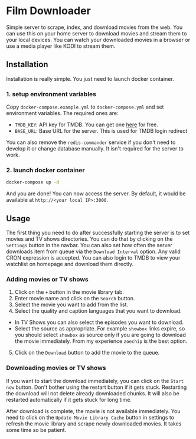 # Film Downloader

Simple server to scrape, index, and download movies from the web. You can use this on your home server to download movies and stream them to your local devices. You can watch your downloaded movies in a browser or use a media player like KODI to stream them.

## Installation

Installation is really simple. You just need to launch docker container.

### 1. setup environment variables

Copy `docker-compose.example.yml` to `docker-compose.yml` and set environment variables. The required ones are:
 - `TMDB_KEY`: API key for TMDB. You can get one [here](https://www.themoviedb.org/settings/api) for free.
 - `BASE_URL`: Base URL for the server. This is used for TMDB login redirect

You can also remove the `redis-commander` service if you don't need to develop it or change database manually. It isn't 
required for the server to work.

### 2. launch docker container

```bash
docker-compose up -d
```

And you are done! You can now access the server. By default, it would be available at `http://<your local IP>:3000`.


## Usage

The first thing you need to do after successfully starting the server is to set movies and TV shows directories. You can do that by clicking on the `Settings` button in the navbar. You can also set how often the server downloads item from queue via the `Download Interval` option. Any valid CRON expression is accepted. You can also login to TMDB to view your watchlist on homepage and download them directly. 


### Adding movies or TV shows

1. Click on the `+` button in the movie library tab.
2. Enter movie name and click on the `Search` button.
3. Select the movie you want to add from the list.
4. Select the quality and caption languages that you want to download.
 - In TV Shows you can also select the episodes you want to download. 
 - Select the source as appropriate. For example `showbox` links expire, so you should select `showbox` as source only if you are going to download the movie immediately. From my experience `zoechip` is the best option.
5. Click on the `Download` button to add the movie to the queue.

### Downloading movies or TV shows

If you want to start the download immediately, you can click on the `Start now` button. Don't bother using the restart button if it gets stuck. Restarting the download will not delete already downloaded chunks. It will also be restarted automatically if it gets stuck for long time.

After download is complete, the movie is not available immediately. You need to click on the `Update Movie Library Cache` button in settings to refresh the movie library and scrape newly downloaded movies. It takes some time so be patient.